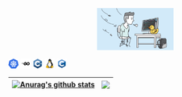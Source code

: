 <p align="center">
  <a href="https://github.com/gaochuang">
    <img width="30%" alt="Hello, I'm Gao Chuang! I write bugs!" src="./image/pf.png"/>
  </a>
</p>

<!--
**gaochuang/gaochuang** is a ✨ _special_ ✨ repository because its `README.md` (this file) appears on your GitHub profile.

- 🔭 I’m currently working on ...
- 🌱 I’m currently learning ...
- 👯 I’m looking to collaborate on ...
- 🤔 I’m looking for help with ...
- 💬 Ask me about ...
- 📫 How to reach me: ...
- 😄 Pronouns: ...
- ⚡ Fun fact: ...
-->
<code><img height="20" alt="kubernetes" src="https://raw.githubusercontent.com/github/explore/01ea2a586e5da744792d0ccfce2f68b861f29301/topics/kubernetes/kubernetes.png"></code>
<code><img height="20" alt="golang" src="https://raw.githubusercontent.com/github/explore/01ea2a586e5da744792d0ccfce2f68b861f29301/topics/go/go.png"></code>
<code><img height="20" alt="cpp" src="https://raw.githubusercontent.com/github/explore/cb661bc288627f05a5ac4187b00495fd8048c9fa/topics/cpp/cpp.png"></code>
<code><img height="20" alt="linux" src="https://raw.githubusercontent.com/github/explore/e65ef46ef3e7bc457c93622f6a89fe8d3fd131d5/topics/linux/linux.png"></code>
<code><img height="20" alt="c" src="https://raw.githubusercontent.com/github/explore/main/topics/c/c.png"></code>


| <a href="https://github.com/anuraghazra/github-readme-stats"><img align="center" src="https://github-readme-stats.vercel.app/api?username=gaochuang&show_icons=true&include_all_commits=true&theme=buefy&hide_border=true" alt="Anurag's github stats" /></a> | <a href="https://github.com/anuraghazra/github-readme-stats"><img align="center" src="https://github-readme-stats.vercel.app/api/top-langs/?username=gaochuang&layout=compact&theme=buefy&hide_border=true" /></a> |
| ------------- | ------------- |
